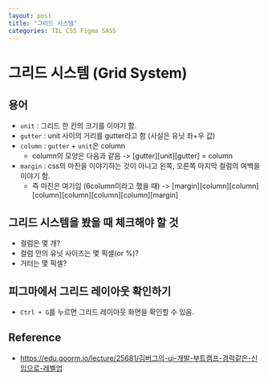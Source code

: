 ```yaml
---
layout: post
title: "그리드 시스템"
categories: TIL CSS Figma SASS
---
```


# 그리드 시스템 (Grid System)

## 용어

- `unit` : 그리드 한 칸의 크기를 이야기 함.
- `gutter` : unit 사이의 거리를 gutter라고 함 (사실은 유닛 좌+우 값)
- `column` : `gutter` + `unit`은 column
  - column의 모양은 다음과 같음 -> [gutter][unit][gutter] = column
- `margin` : css의 마진을 이야기하는 것이 아니고 왼쪽, 오른쪽 마지막 컬럼의 여백을 이야기 함.
  - 즉 마진은 여기임 (6column이라고 했을 때) -> [margin][column][column][column][column][column][column][margin]

## 그리드 시스템을 봤을 때 체크해야 할 것

- 컬럼은 몇 개?
- 컬럼 안의 유닛 사이즈는 몇 픽셀(or %)?
- 거터는 몇 픽셀?

## 피그마에서 그리드 레이아웃 확인하기

- `Ctrl + G`를 누르면 그리드 레이아웃 화면을 확인할 수 있음.

## Reference

- https://edu.goorm.io/lecture/25681/김버그의-ui-개발-부트캠프-경력같은-신입으로-레벨업
